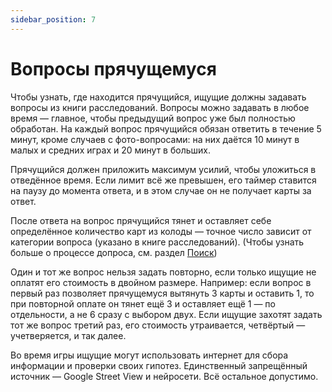 ```yaml
---
sidebar_position: 7
---
```


# Вопросы прячущемуся

Чтобы узнать, где находится прячущийся, ищущие должны задавать вопросы из книги расследований. Вопросы можно задавать в любое время — главное, чтобы предыдущий вопрос уже был полностью обработан. На каждый вопрос прячущийся обязан ответить в течение 5 минут, кроме случаев с фото-вопросами: на них даётся 10 минут в малых и средних играх и 20 минут в больших.

Прячущийся должен приложить максимум усилий, чтобы уложиться в отведённое время. Если лимит всё же превышен, его таймер ставится на паузу до момента ответа, и в этом случае он не получает карты за ответ.

После ответа на вопрос прячущийся тянет и оставляет себе определённое количество карт из колоды — точное число зависит от категории вопроса (указано в книге расследований). (Чтобы узнать больше о процессе допроса, см. раздел [Поиск](../seeking))

Один и тот же вопрос нельзя задать повторно, если только ищущие не оплатят его стоимость в двойном размере. Например: если вопрос в первый раз позволяет прячущемуся вытянуть 3 карты и оставить 1, то при повторной оплате он тянет ещё 3 и оставляет ещё 1 — по отдельности, а не 6 сразу с выбором двух.
Если ищущие захотят задать тот же вопрос третий раз, его стоимость утраивается, четвёртый — учетверяется, и так далее.

Во время игры ищущие могут использовать интернет для сбора информации и проверки своих гипотез.
Единственный запрещённый источник — Google Street View и нейросети. Всё остальное допустимо.
